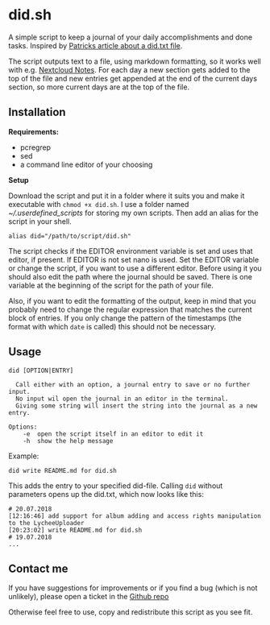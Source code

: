 # did.sh

A simple script to keep a journal of your daily accomplishments and done tasks.
Inspired by [Patricks article about a did.txt file](https://theptrk.com/2018/07/11/did-txt-file/).

The script outputs text to a file, using markdown formatting, so it works well with e.g. [Nextcloud Notes](https://apps.nextcloud.com/apps/notes).
For each day a new section gets added to the top of the file and new entries get appended at the end of the current days section, so more current days are at the top of the file.

## Installation

**Requirements:**

* pcregrep
* sed
* a command line editor of your choosing

**Setup**

Download the script and put it in a folder where it suits you and make it executable with `chmod +x did.sh`. I use a folder named *~/.userdefined_scripts* for storing my own scripts.
Then add an alias for the script in your shell.
```
alias did="/path/to/script/did.sh"
```

The script checks if the EDITOR environment variable is set and uses that editor, if present. If EDITOR is not set nano is used.
Set the EDITOR variable or change the script, if you want to use a different editor.
Before using it you should also edit the path where the journal should be saved.
There is one variable at the beginning of the script for the path of your file.

Also, if you want to edit the formatting of the output, keep in mind that you probably need to change the regular expression that matches the current block of entries.
If you only change the pattern of the timestamps (the format with which `date` is called) this should not be necessary.

## Usage
```
did [OPTION|ENTRY]

  Call either with an option, a journal entry to save or no further input.
  No input wil open the journal in an editor in the terminal.
  Giving some string will insert the string into the journal as a new entry.

Options:
	-e	open the script itself in an editor to edit it
	-h  show the help message
```

Example:
```
did write README.md for did.sh
```
This adds the entry to your specified did-file.
Calling `did` without parameters opens up the did.txt, which now looks like this:
```
# 20.07.2018
[12:16:46] add support for album adding and access rights manipulation to the LycheeUploader
[20:23:02] write README.md for did.sh
# 19.07.2018
...

```

## Contact me

If you have suggestions for improvements or if you find a bug (which is not unlikely), please open a ticket in the [Github repo](https://github.com/schrer/did-journal)

Otherwise feel free to use, copy and redistribute this script as you see fit.

